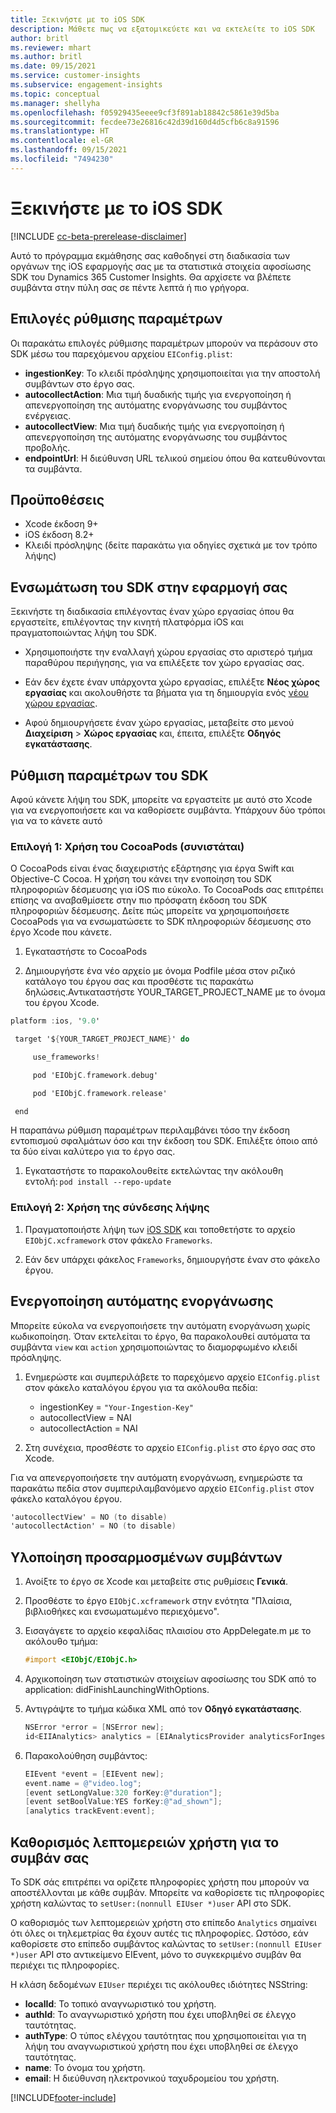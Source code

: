 ```yaml
---
title: Ξεκινήστε με το iOS SDK
description: Μάθετε πως να εξατομικεύετε και να εκτελείτε το iOS SDK
author: britl
ms.reviewer: mhart
ms.author: britl
ms.date: 09/15/2021
ms.service: customer-insights
ms.subservice: engagement-insights
ms.topic: conceptual
ms.manager: shellyha
ms.openlocfilehash: f05929435eeee9cf3f891ab18842c5861e39d5ba
ms.sourcegitcommit: fecdee73e26816c42d39d160d4d5cfb6c8a91596
ms.translationtype: HT
ms.contentlocale: el-GR
ms.lasthandoff: 09/15/2021
ms.locfileid: "7494230"
---
```

# <a name="get-started-with-the-ios-sdk"></a>Ξεκινήστε με το iOS SDK

[!INCLUDE [cc-beta-prerelease-disclaimer](includes/cc-beta-prerelease-disclaimer.md)]

Αυτό το πρόγραμμα εκμάθησης σας καθοδηγεί στη διαδικασία των οργάνων της iOS εφαρμογής σας με τα στατιστικά στοιχεία αφοσίωσης SDK του Dynamics 365 Customer Insights. Θα αρχίσετε να βλέπετε συμβάντα στην πύλη σας σε πέντε λεπτά ή πιο γρήγορα.

## <a name="configuration-options"></a>Επιλογές ρύθμισης παραμέτρων

Οι παρακάτω επιλογές ρύθμισης παραμέτρων μπορούν να περάσουν στο SDK μέσω του παρεχόμενου αρχείου `EIConfig.plist`:

- **ingestionKey**: Το κλειδί πρόσληψης χρησιμοποιείται για την αποστολή συμβάντων στο έργο σας.
- **autocollectAction**: Μια τιμή δυαδικής τιμής για ενεργοποίηση ή απενεργοποίηση της αυτόματης ενοργάνωσης του συμβάντος ενέργειας.
- **autocollectView**: Μια τιμή δυαδικής τιμής για ενεργοποίηση ή απενεργοποίηση της αυτόματης ενοργάνωσης του συμβάντος προβολής.
- **endpointUrl**: Η διεύθυνση URL τελικού σημείου όπου θα κατευθύνονται τα συμβάντα.

## <a name="prerequisites"></a>Προϋποθέσεις

- Xcode έκδοση 9+
- iOS έκδοση 8.2+
- Κλειδί πρόσληψης (δείτε παρακάτω για οδηγίες σχετικά με τον τρόπο λήψης)

## <a name="integrate-the-sdk-into-your-application"></a>Ενσωμάτωση του SDK στην εφαρμογή σας

Ξεκινήστε τη διαδικασία επιλέγοντας έναν χώρο εργασίας όπου θα εργαστείτε, επιλέγοντας την κινητή πλατφόρμα iOS και πραγματοποιώντας λήψη του SDK.

- Χρησιμοποιήστε την εναλλαγή χώρου εργασίας στο αριστερό τμήμα παραθύρου περιήγησης, για να επιλέξετε τον χώρο εργασίας σας.

- Εάν δεν έχετε έναν υπάρχοντα χώρο εργασίας, επιλέξτε **Νέος χώρος εργασίας** και ακολουθήστε τα βήματα για τη δημιουργία ενός [νέου χώρου εργασίας](create-workspace.md).

- Αφού δημιουργήσετε έναν χώρο εργασίας, μεταβείτε στο μενού **Διαχείριση** > **Χώρος εργασίας** και, έπειτα, επιλέξτε **Οδηγός εγκατάστασης**.

## <a name="configure-the-sdk"></a>Ρύθμιση παραμέτρων του SDK

Αφού κάνετε λήψη του SDK, μπορείτε να εργαστείτε με αυτό στο Xcode για να ενεργοποιήσετε και να καθορίσετε συμβάντα. Υπάρχουν δύο τρόποι για να το κάνετε αυτό

### <a name="option-1-using-cocoapods-recommended"></a>Επιλογή 1: Χρήση του CocoaPods (συνιστάται)
Ο CocoaPods είναι ένας διαχειριστής εξάρτησης για έργα Swift και Objective-C Cocoa. Η χρήση του κάνει την ενοποίηση του SDK πληροφοριών δέσμευσης για iOS πιο εύκολο. Το CocoaPods σας επιτρέπει επίσης να αναβαθμίσετε στην πιο πρόσφατη έκδοση του SDK πληροφοριών δέσμευσης. Δείτε πώς μπορείτε να χρησιμοποιήσετε CocoaPods για να ενσωματώσετε το SDK πληροφοριών δέσμευσης στο έργο Xcode που κάνετε. 

1. Εγκαταστήστε το CocoaPods 

1. Δημιουργήστε ένα νέο αρχείο με όνομα Podfile μέσα στον ριζικό κατάλογο του έργου σας και προσθέστε τις παρακάτω δηλώσεις.Αντικαταστήστε YOUR_TARGET_PROJECT_NAME με το όνομα του έργου Xcode. 
```objectivec
platform :ios, '9.0'  

 target '${YOUR_TARGET_PROJECT_NAME}' do 

     use_frameworks!   

     pod 'EIObjC.framework.debug' 

     pod 'EIObjC.framework.release' 

 end 
```
Η παραπάνω ρύθμιση παραμέτρων περιλαμβάνει τόσο την έκδοση εντοπισμού σφαλμάτων όσο και την έκδοση του SDK. Επιλέξτε όποιο από τα δύο είναι καλύτερο για το έργο σας.

1. Εγκαταστήστε το παρακολουθείτε εκτελώντας την ακόλουθη εντολή: `pod install --repo-update `

### <a name="option-2-using-download-link"></a>Επιλογή 2: Χρήση της σύνδεσης λήψης

1. Πραγματοποιήστε λήψη των [iOS SDK](https://download.pi.dynamics.com/sdk/EI-SDKs/ei-ios-sdk.zip) και τοποθετήστε το αρχείο `EIObjC.xcframework` στον φάκελο `Frameworks`.

1. Εάν δεν υπάρχει φάκελος `Frameworks`, δημιουργήστε έναν στο φάκελο έργου.

## <a name="enable-auto-instrumentation"></a>Ενεργοποίηση αυτόματης ενοργάνωσης
 
Μπορείτε εύκολα να ενεργοποιήσετε την αυτόματη ενοργάνωση χωρίς κωδικοποίηση. Όταν εκτελείται το έργο, θα παρακολουθεί αυτόματα τα συμβάντα `view` και `action` χρησιμοποιώντας το διαμορφωμένο κλειδί πρόσληψης. 

1. Ενημερώστε και συμπεριλάβετε το παρεχόμενο αρχείο `EIConfig.plist` στον φάκελο καταλόγου έργου για τα ακόλουθα πεδία:
    - ingestionKey = `"Your-Ingestion-Key"`
    - autocollectView = ΝΑΙ
    - autocollectAction = ΝΑΙ

2. Στη συνέχεια, προσθέστε το αρχείο `EIConfig.plist` στο έργο σας στο Xcode. 



Για να απενεργοποιήσετε την αυτόματη ενοργάνωση, ενημερώστε τα παρακάτω πεδία στον συμπεριλαμβανόμενο αρχείο `EIConfig.plist` στον φάκελο καταλόγου έργου. 

```objectivec
'autocollectView' = NO (to disable)
'autocollectAction' = NO (to disable)
```


## <a name="implement-custom-events"></a>Υλοποίηση προσαρμοσμένων συμβάντων

1. Ανοίξτε το έργο σε Xcode και μεταβείτε στις ρυθμίσεις **Γενικά**. 
1. Προσθέστε το έργο `EIObjC.xcframework` στην ενότητα "Πλαίσια, βιβλιοθήκες και ενσωματωμένο περιεχόμενο".

1. Εισαγάγετε το αρχείο κεφαλίδας πλαισίου στο AppDelegate.m με το ακόλουθο τμήμα:

    ```objectivec
    #import <EIObjC/EIObjC.h>
    ```

1. Αρχικοποίηση των στατιστικών στοιχείων αφοσίωσης του SDK από το application: didFinishLaunchingWithOptions.
1. Αντιγράψτε το τμήμα κώδικα XML από τον **Οδηγό εγκατάστασης**.

    ```objectivec
    NSError *error = [NSError new];
    id<EIIAnalytics> analytics = [EIAnalyticsProvider analyticsForIngestionKey:nil error:&error];
    ```

1. Παρακολούθηση συμβάντος:

    ```objectivec
    EIEvent *event = [EIEvent new];
    event.name = @"video.log";
    [event setLongValue:320 forKey:@"duration"];
    [event setBoolValue:YES forKey:@"ad_shown"];
    [analytics trackEvent:event];
    ```

## <a name="set-user-details-for-your-event"></a>Καθορισμός λεπτομερειών χρήστη για το συμβάν σας

Το SDK σάς επιτρέπει να ορίζετε πληροφορίες χρήστη που μπορούν να αποστέλλονται με κάθε συμβάν. Μπορείτε να καθορίσετε τις πληροφορίες χρήστη καλώντας το `setUser:(nonnull EIUser *)user` API στο SDK.

Ο καθορισμός των λεπτομερειών χρήστη στο επίπεδο `Analytics` σημαίνει ότι όλες οι τηλεμετρίας θα έχουν αυτές τις πληροφορίες. Ωστόσο, εάν καθορίσετε στο επίπεδο συμβάντος καλώντας το `setUser:(nonnull EIUser *)user` API στο αντικείμενο EIEvent, μόνο το συγκεκριμένο συμβάν θα περιέχει τις πληροφορίες.

Η κλάση δεδομένων `EIUser` περιέχει τις ακόλουθες ιδιότητες NSString:

- **localId**: Το τοπικό αναγνωριστικό του χρήστη.
- **authId**: Το αναγνωριστικό χρήστη που έχει υποβληθεί σε έλεγχο ταυτότητας.
- **authType**: Ο τύπος ελέγχου ταυτότητας που χρησιμοποιείται για τη λήψη του αναγνωριστικού χρήστη που έχει υποβληθεί σε έλεγχο ταυτότητας.
- **name**: Το όνομα του χρήστη.
- **email**: Η διεύθυνση ηλεκτρονικού ταχυδρομείου του χρήστη.


[!INCLUDE[footer-include](../includes/footer-banner.md)]
